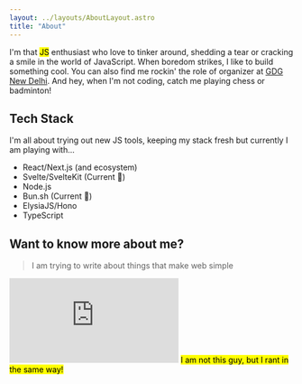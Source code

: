 ```yaml
---
layout: ../layouts/AboutLayout.astro
title: "About"
---
```


I'm that <mark>JS</mark> enthusiast who love to tinker around, shedding a tear or cracking a smile in the world of JavaScript. When boredom strikes, I like to build something cool. You can also find me rockin' the role of organizer at <a href="https://www.commudle.com/communities/gdg-new-delhi" rel="noreferrer noopener" target="_blank">GDG New Delhi</a>. And hey, when I'm not coding, catch me playing chess or badminton!

## Tech Stack

I'm all about trying out new JS tools, keeping my stack fresh but currently I am playing with...

- React/Next.js (and ecosystem)
- Svelte/SvelteKit (Current 💛)
- Node.js
- Bun.sh (Current 💛)
- ElysiaJS/Hono
- TypeScript

## Want to know more about me?

> I am trying to write about things that make web simple

<div class="flex flex-col items-center justify-center">
  <iframe class="w-[70vw] aspect-video max-w-[600px]" src="https://www.youtube.com/embed/Uo3cL4nrGOk" title="Interview with Senior JS Developer" frameborder="0" allow="accelerometer; autoplay; clipboard-write; encrypted-media; gyroscope; picture-in-picture; web-share" allowfullscreen></iframe>
  <span class="mt-2 text-center"><mark>I am not this guy, but I rant in the same way! </mark></span>
</div>
